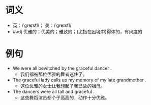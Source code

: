 # 词义
- 英：/ˈɡreɪsfl/； 美：/ˈɡreɪsfl/
- #adj 优雅的；优美的；雅致的；(尤指在困境中)得体的，有风度的
# 例句
- We were all bewitched by the graceful dancer .
	- 我们都被那位优雅的舞者迷住了。
- The graceful lady calls up my memory of my late grandmother .
	- 这位优雅的女士让我想起了我已故的祖母。
- The dancers were all tall and graceful .
	- 这些舞蹈演员都个子高高的，动作十分优雅。

